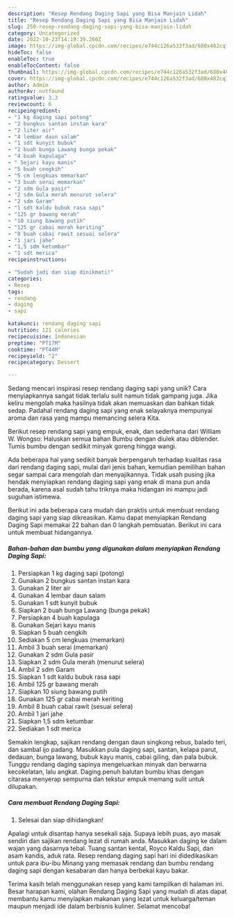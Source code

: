 ```yaml
---
description: "Resep Rendang Daging Sapi yang Bisa Manjain Lidah"
title: "Resep Rendang Daging Sapi yang Bisa Manjain Lidah"
slug: 259-resep-rendang-daging-sapi-yang-bisa-manjain-lidah
category: Uncategorized
date: 2022-10-23T14:19:39.260Z
image: https://img-global.cpcdn.com/recipes/e744c126a532f3ad/680x482cq70/rendang-daging-sapi-foto-resep-utama.jpg
hideToc: false
enableToc: true
enableTocContent: false
thumbnail: https://img-global.cpcdn.com/recipes/e744c126a532f3ad/680x482cq70/rendang-daging-sapi-foto-resep-utama.jpg
cover: https://img-global.cpcdn.com/recipes/e744c126a532f3ad/680x482cq70/rendang-daging-sapi-foto-resep-utama.jpg
author: Admin
authorAv: notfound
ratingvalue: 3.3
reviewcount: 6
recipeingredient:
- "1 kg daging sapi potong"
- "2 bungkus santan instan kara"
- "2 liter air"
- "4 lembar daun salam"
- "1 sdt kunyit bubuk"
- "2 buah bunga Lawang bunga pekak"
- "4 buah kapulaga"
- " Sejari kayu manis"
- "5 buah cengkih"
- "5 cm lengkuas memarkan"
- "3 buah serai memarkan"
- "2 sdm Gula pasir"
- "2 sdm Gula merah menurut selera"
- "2 sdm Garam"
- "1 sdt kaldu bubuk rasa sapi"
- "125 gr bawang merah"
- "10 siung bawang putih"
- "125 gr cabai merah keriting"
- "8 buah cabai rawit sesuai selera"
- "1 jari jahe"
- "1,5 sdm ketumbar"
- "1 sdt merica"
recipeinstructions:

- "Sudah jadi dan siap dinikmati!"
categories:
- Resep
tags:
- rendang
- daging
- sapi

katakunci: rendang daging sapi 
nutrition: 121 calories
recipecuisine: Indonesian
preptime: "PT17M"
cooktime: "PT44M"
recipeyield: "2"
recipecategory: Dessert

---
```





Sedang mencari inspirasi resep rendang daging sapi yang unik? Cara menyiapkannya sangat tidak terlalu sulit namun tidak gampang juga. Jika keliru mengolah maka hasilnya tidak akan memuaskan dan bahkan tidak sedap. Padahal rendang daging sapi yang enak selayaknya mempunyai aroma dan rasa yang mampu memancing selera Kita.





Berikut resep rendang sapi yang empuk, enak, dan sederhana dari William W. Wongso: Haluskan semua bahan Bumbu dengan diulek atau diblender. Tumis bumbu dengan sedikit minyak goreng hingga wangi.

Ada beberapa hal yang sedikit banyak berpengaruh terhadap kualitas rasa dari rendang daging sapi, mulai dari jenis bahan, kemudian pemilihan bahan segar sampai cara mengolah dan menyajikannya. Tidak usah pusing jika hendak menyiapkan rendang daging sapi yang enak di mana pun anda berada, karena asal sudah tahu triknya maka hidangan ini mampu jadi suguhan istimewa.






Berikut ini ada beberapa cara mudah dan praktis untuk membuat rendang daging sapi yang siap dikreasikan. Kamu dapat menyiapkan Rendang Daging Sapi memakai 22 bahan dan 0 langkah pembuatan. Berikut ini cara untuk membuat hidangannya.

<!--inarticleads1-->

##### Bahan-bahan dan bumbu yang digunakan dalam menyiapkan Rendang Daging Sapi:

1. Persiapkan 1 kg daging sapi (potong)
1. Gunakan 2 bungkus santan instan kara
1. Gunakan 2 liter air
1. Gunakan 4 lembar daun salam
1. Gunakan 1 sdt kunyit bubuk
1. Siapkan 2 buah bunga Lawang (bunga pekak)
1. Persiapkan 4 buah kapulaga
1. Gunakan  Sejari kayu manis
1. Siapkan 5 buah cengkih
1. Sediakan 5 cm lengkuas (memarkan)
1. Ambil 3 buah serai (memarkan)
1. Gunakan 2 sdm Gula pasir
1. Siapkan 2 sdm Gula merah (menurut selera)
1. Ambil 2 sdm Garam
1. Siapkan 1 sdt kaldu bubuk rasa sapi
1. Ambil 125 gr bawang merah
1. Siapkan 10 siung bawang putih
1. Gunakan 125 gr cabai merah keriting
1. Ambil 8 buah cabai rawit (sesuai selera)
1. Ambil 1 jari jahe
1. Siapkan 1,5 sdm ketumbar
1. Sediakan 1 sdt merica


Semakin lengkap, sajikan rendang dengan daun singkong rebus, balado teri, dan sambal ijo padang. Masukkan pula daging sapi, santan, kelapa parut, dedauan, bunga lawang, bubuk kayu manis, cabai giling, dan pala bubuk. Tunggu rendang daging sapinya mengeluarkan minyak dan berwarna kecokelatan, lalu angkat. Daging penuh balutan bumbu khas dengan citarasa menyerap sempurna dan tekstur empuk memang sulit untuk dilupakan. 

<!--inarticleads2-->

##### Cara membuat Rendang Daging Sapi:


1. Selesai dan siap dihidangkan!

Apalagi untuk disantap hanya sesekali saja. Supaya lebih puas, ayo masak sendiri dan sajikan rendang lezat di rumah anda. Masukkan daging ke dalam wajan yang dasarnya tebal. Tuang santan kental, Royco Kaldu Sapi, dan asam kandis, aduk rata. Resep rendang daging sapi hari ini didedikasikan untuk para ibu-ibu Minang yang memasak rendang dan bumbu rendang daging sapi dengan kesabaran dan hanya berbekal kayu bakar. 

Terima kasih telah menggunakan resep yang kami tampilkan di halaman ini. Besar harapan kami, olahan Rendang Daging Sapi yang mudah di atas dapat membantu kamu menyiapkan makanan yang lezat untuk keluarga/teman maupun menjadi ide dalam berbisnis kuliner. Selamat mencoba!
